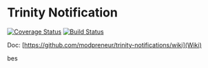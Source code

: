 Trinity Notification
====================

[![Coverage Status](https://coveralls.io/repos/github/modpreneur/trinity-notifications/badge.svg?branch=master)](https://coveralls.io/github/modpreneur/trinity-notifications?branch=master)
[![Build Status](https://travis-ci.org/modpreneur/trinity-notifications.svg?branch=master)](https://travis-ci.org/modpreneur/trinity-notifications)


Doc: 
[https://github.com/modpreneur/trinity-notifications/wiki](Wiki)

bes